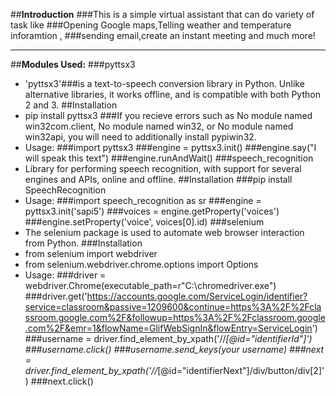 ##**Introduction**
###This is a simple virtual assistant that can do variety of task like
###Opening Google maps,Telling weather and temperature inforamtion ,
###sending email,create an instant meeting and much more!
***
##**Modules Used:**
###pyttsx3
* 'pyttsx3'###is a text-to-speech conversion library in Python. Unlike alternative libraries, it works offline, and is compatible with both Python 2 and 3.
##Installation
* pip install pyttsx3
###If you recieve errors such as No module named win32com.client, No module named win32, or No module named win32api, you will need to additionally install pypiwin32.
* Usage:
###import pyttsx3
###engine = pyttsx3.init()
###engine.say("I will speak this text")
###engine.runAndWait()
###speech_recognition
* Library for performing speech recognition, with support for several engines and APIs, online and offline.
##Installation
###pip install SpeechRecognition
* Usage:
###import speech_recognition as sr
###engine = pyttsx3.init('sapi5')
###voices = engine.getProperty('voices')
###engine.setProperty('voice', voices[0].id)
###selenium
* The selenium package is used to automate web browser interaction from Python.
###Installation
* from selenium import webdriver
* from selenium.webdriver.chrome.options import Options
* Usage:
###driver = webdriver.Chrome(executable_path=r"C:\chromedriver.exe")
###driver.get('https://accounts.google.com/ServiceLogin/identifier?service=classroom&passive=1209600&continue=https%3A%2F%2Fclassroom.google.com%2F&followup=https%3A%2F%2Fclassroom.google.com%2F&emr=1&flowName=GlifWebSignIn&flowEntry=ServiceLogin')
###username = driver.find_element_by_xpath('//*[@id="identifierId"]')
###username.click()
###username.send_keys(your username)
###next = driver.find_element_by_xpath('//*[@id="identifierNext"]/div/button/div[2]')
###next.click()

  



